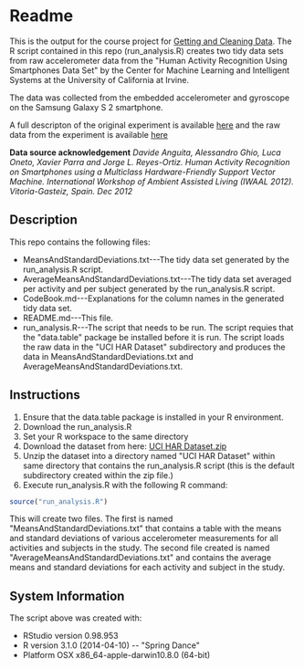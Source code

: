 Readme
========================================================

This is the output for the course project for [Getting and Cleaning Data](https://class.coursera.org/getdata-005).  The R script contained in this repo (run_analysis.R) creates two tidy data sets from raw accelerometer data from the "Human Activity Recognition Using Smartphones Data Set" by the Center for Machine Learning and Intelligent Systems at the University of California at Irvine.  

The data was collected from the embedded accelerometer and gyroscope on the Samsung Galaxy S 2 smartphone.

A full descripton of the original experiment is available [here](http://archive.ics.uci.edu/ml/datasets/Human+Activity+Recognition+Using+Smartphones) and the raw data from the experiment is available [here](https://d396qusza40orc.cloudfront.net/getdata%2Fprojectfiles%2FUCI%20HAR%20Dataset.zip)

**Data source acknowledgement** 
*Davide Anguita, Alessandro Ghio, Luca Oneto, Xavier Parra and Jorge L. Reyes-Ortiz. Human Activity Recognition on Smartphones using a Multiclass Hardware-Friendly Support Vector Machine. International Workshop of Ambient Assisted Living (IWAAL 2012). Vitoria-Gasteiz, Spain. Dec 2012*

Description
--------------------------------------------------------
This repo contains the following files:
* MeansAndStandardDeviations.txt---The tidy data set generated by the run_analysis.R script.
* AverageMeansAndStandardDeviations.txt---The tidy data set averaged per activity and per subject generated by the run_analysis.R script.
* CodeBook.md---Explanations for the column names in the generated tidy data set.
* README.md---This file.
* run_analysis.R---The script that needs to be run. The script requies that the "data.table" package be installed before it is run.  The script loads the raw data in the "UCI HAR Dataset" subdirectory and produces the data in MeansAndStandardDeviations.txt and AverageMeansAndStandardDeviations.txt. 

Instructions
--------------------------------------------------------
1. Ensure that the data.table package is installed in your R environment.
2. Download the run_analysis.R
2. Set your R workspace to the same directory
3. Download the dataset from here: [UCI HAR Dataset.zip](https://d396qusza40orc.cloudfront.net/getdata%2Fprojectfiles%2FUCI%20HAR%20Dataset.zip)
4. Unzip the dataset into a directory named "UCI HAR Dataset" within same directory that contains the run_analysis.R script (this is the default subdirectory created within the zip file.)
5. Execute run_analysis.R with the following R command: 
```R
source("run_analysis.R")
```

This will create two files.  The first is named "MeansAndStandardDeviations.txt" that contains a table with the means and standard deviations of various accelerometer measurements for all activities and subjects in the study.  The second file created is named "AverageMeansAndStandardDeviations.txt" and contains the average means and standard deviations for each activity and subject in the study.

System Information
--------------------------------------------------------
The script above was created with:
* RStudio version 0.98.953
* R version 3.1.0 (2014-04-10) -- "Spring Dance"
* Platform OSX x86_64-apple-darwin10.8.0 (64-bit)

